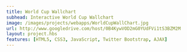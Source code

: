 ```yaml
---
title: World Cup Wallchart
subhead: Interactive World Cup Wallchart
image: /images/projects/webapps/WorldCupWallChart.jpg
url: http://www.googledrive.com/host/0B4KywVOD2mG0YUdFVi1tS3BZM2M
layout: project.hbs
features: [HTML5, CSS3, JavaScript, Twitter Bootstrap, AJAX]
---
```

